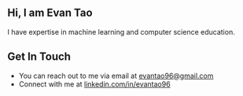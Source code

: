 ## Hi, I am Evan Tao ##

I have expertise in machine learning and computer science education.

## Get In Touch ##

- You can reach out to me via email at evantao96@gmail.com 
- Connect with me at [linkedin.com/in/evantao96](https://linkedin.com/in/evantao96/ "Named link title")

